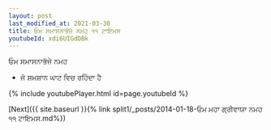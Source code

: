 ```yaml
---
layout: post
last_modified_at: 2021-03-30
title: ਓਮ ਸਮਾਸਨਾਭੱਜੇ ਨਮਹ ੧੧ ਟਾਇਮਸ
youtubeId: xdi6UIGdDBk
---
```

 
 
 ਓਮ ਸਮਾਸਨਾਭੱਜੇ ਨਮਹ  
 
 -  ਜੋ ਸ਼ਮਸ਼ਾਨ ਘਾਟ ਵਿਚ ਰਹਿੰਦਾ ਹੈ 
 
  
 
  
 
 
 
 
 
 


{% include youtubePlayer.html id=page.youtubeId %}
 
[Next]({{ site.baseurl }}{% link  split1/_posts/2014-01-18-ਓਮ ਮਹਾ ਗ੍ਰੀਵਾਯਾ ਨਮਹ ੧੧ ਟਾਇਮਸ.md%})
 
